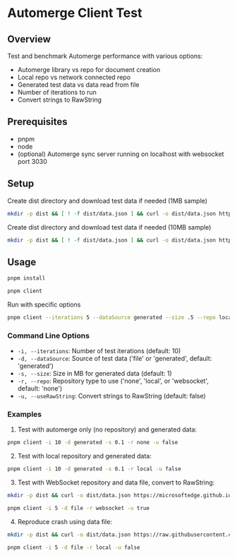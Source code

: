 # Automerge Client Test

## Overview
Test and benchmark Automerge performance with various options:
- Automerge library vs repo for document creation
- Local repo vs network connected repo
- Generated test data vs data read from file
- Number of iterations to run
- Convert strings to RawString

## Prerequisites
- pnpm
- node
- (optional) Automerge sync server running on localhost with websocket port 3030

## Setup
Create dist directory and download test data if needed (1MB sample)
```bash
mkdir -p dist && [ ! -f dist/data.json ] && curl -o dist/data.json https://microsoftedge.github.io/Demos/json-dummy-data/1MB.json
```
Create dist directory and download test data if needed (10MB sample)
```bash
mkdir -p dist && [ ! -f dist/data.json ] && curl -o dist/data.json https://raw.githubusercontent.com/TheProfs/socket-mem-leak/refs/heads/master/10mb-sample.json
```

## Usage
```bash
pnpm install
```
```bash
pnpm client
```
Run with specific options
```bash
pnpm client --iterations 5 --dataSource generated --size .5 --repo local --useRawString true
```

### Command Line Options
- `-i, --iterations`: Number of test iterations (default: 10)
- `-d, --dataSource`: Source of test data ('file' or 'generated', default: 'generated')
- `-s, --size`: Size in MB for generated data (default: 1)
- `-r, --repo`: Repository type to use ('none', 'local', or 'websocket', default: 'none')
- `-u, --useRawString`: Convert strings to RawString (default: false)

### Examples

1. Test with automerge only (no repository) and generated data:
```bash
pnpm client -i 10 -d generated -s 0.1 -r none -u false
```

2. Test with local repository and generated data:
```bash
pnpm client -i 10 -d generated -s 0.1 -r local -u false
```

3. Test with WebSocket repository and data file, convert to RawString:
```bash
mkdir -p dist && curl -o dist/data.json https://microsoftedge.github.io/Demos/json-dummy-data/1MB.json
```
```bash
pnpm client -i 5 -d file -r websocket -u true
```

4. Reproduce crash using data file:
```bash
mkdir -p dist && curl -o dist/data.json https://raw.githubusercontent.com/TheProfs/socket-mem-leak/refs/heads/master/10mb-sample.json
```
```bash
pnpm client -i 5 -d file -r local -u false
```
